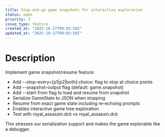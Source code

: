 ```yaml
---
title: Stop-and-go game snapshots for interactive exploration
status: open
priority: 3
issue_type: feature
created_at: "2025-10-27T00:03:50Z"
updated_at: "2025-10-27T00:03:50Z"
---
```


# Description

Implement game snapshot/resume feature:
- Add --stop-every=[p1|p2|both]:choice:<NUM> flag to stop at choice points
- Add --snapshot-output flag (default: game.snapshot)
- Add --start-from flag to load and resume from snapshot
- Serialize GameState to JSON when stopping
- Resume from exact game state including re-echoing prompts
- Enables interactive game tree exploration
- Test with royal_assassin.dck vs royal_assassin.dck

This stresses our serialization support and makes the game explorable like a debugger.

